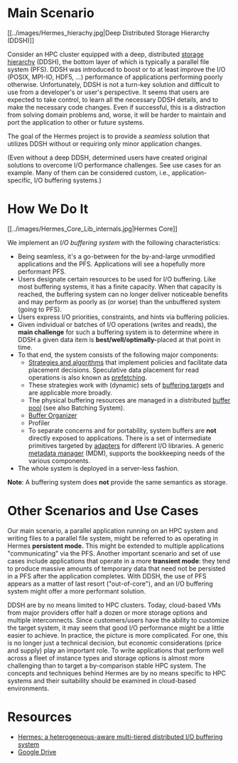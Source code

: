 # Main Scenario

[[../images/Hermes_hierachy.jpg|Deep Distributed Storage Hierarchy (DDSH)]]

Consider an HPC cluster equipped with a deep, distributed [storage
hierarchy](06-Hermes-components/10-Storage-Hierarchy.md) (DDSH), the bottom layer of
which is typically a parallel file system (PFS). DDSH was introduced to
boost or to at least improve the I/O (POSIX, MPI-IO, HDF5, ...)
performance of applications performing poorly otherwise. Unfortunately,
DDSH is not a turn-key solution and difficult to use from a developer's or user's
perspective. It seems that users are expected to
take control, to learn all the necessary DDSH details, and to make the
necessary code changes. Even if successful, this is a distraction from
solving domain problems and, worse, it will be harder to maintain and
port the application to other or future systems.

The goal of the Hermes project is to provide a *seamless* solution that
utilizes DDSH without or requiring only minor application changes.

(Even without a deep DDSH, determined users have created original
solutions to overcome I/O performance challenges. See use cases for an example. Many of them can be
considered custom, i.e., application-specific, I/O buffering systems.)

# How We Do It

[[../images/Hermes_Core_Lib_internals.jpg|Hermes Core]]

We implement an *I/O buffering system*
with the following characteristics:

  - Being seamless, it's a go-between for the by-and-large unmodified
    applications and the PFS. Applications will see a hopefully more
    performant PFS.
  - Users designate certain resources to be used for I/O buffering. Like
    most buffering systems, it has a finite capacity. When that capacity
    is reached, the buffering system can no longer deliver noticeable
    benefits and may perform as poorly as (or worse) than the unbuffered
    system (going to PFS).
  - Users express I/O priorities, constraints, and hints via buffering policies.
  - Given individual or batches of I/O operations (writes and reads),
    the **main challenge** for such a buffering system is to determine
    where in DDSH a given data item is <b>best/well/optimally-</b>placed at
    that point in time.
  - To that end, the system consists of the following major components:
      - [Strategies and algorithms](06-Hermes-components/04-Data-Placement-Strategies.md) that
        implement policies and facilitate
        data placement decisions. Speculative data
        placement for read operations is also known as
        [prefetching](06-Hermes-components/09-Prefetcher.md).
      - These strategies work with (dynamic) sets of [buffering
        target](06-Hermes-components/03-Buffering-Target.md)s and are applicable more
        broadly.
      - The physical buffering resources are managed in a distributed
        [buffer pool](06-Hermes-components/02-Buffer-Pool.md) (see also Batching
        System).
      - [Buffer Organizer](06-Hermes-components/01-Buffer-Organizer.md)
      - Profiler
      - To separate concerns and for portability, system buffers are
        **not** directly exposed to applications. There is a set of
        intermediate primitives targeted by
        [adapters](./Adapters) for different I/O libraries. A
        generic [metadata manager](06-Hermes-components/08-Metadata-Manager.md) (MDM),
        supports the bookkeeping needs of the various components.
  - The whole system is deployed in a server-less fashion.

**Note**: A buffering system does **not** provide the same semantics as
storage.

# Other Scenarios and Use Cases

Our main scenario, a parallel application running on an HPC system and
writing files to a parallel file system, might be referred to as
operating in Hermes **persistent mode.** This might be extended to
multiple applications "communicating" via the PFS. Another important
scenario and set of use cases include applications that operate in a
more **transient mode**: they tend to produce massive amounts of
temporary data that need not be persisted in a PFS after the application
completes. With DDSH, the use of PFS appears as a matter of last resort
("out-of-core"), and an I/O buffering system might offer a more
performant solution.

DDSH are by no means limited to HPC clusters. Today, cloud-based VMs
from major providers offer half a dozen or more storage options and
multiple interconnects. Since customers/users have the ability to
customize the target system, it may seem that good I/O performance might
be a little easier to achieve. In practice, the picture is more
complicated. For one, this is no longer just a technical decision, but
economic considerations (price and supply) play an important role. To
write applications that perform well across a fleet of instance types
and storage options is almost more challenging than to target a
by-comparison stable HPC system. The concepts and techniques behind
Hermes are by no means specific to HPC systems and their suitability
should be examined in cloud-based environments.

# Resources

  - [Hermes: a heterogeneous-aware multi-tiered distributed I/O
    buffering system](https://par.nsf.gov/servlets/purl/10063843)
  - [Google
    Drive](https://drive.google.com/drive/u/0/folders/0ALuH0a_m3nGWUk9PVA)

